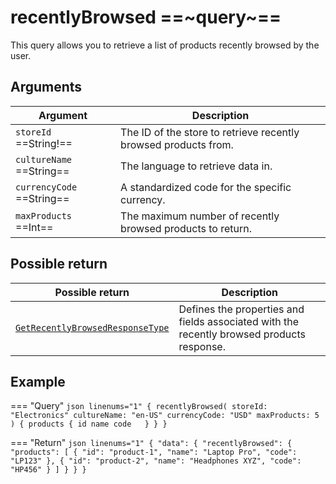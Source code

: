 # recentlyBrowsed ==~query~==

This query allows you to retrieve a list of products recently browsed by the user.

## Arguments

| Argument                       | Description                                                                                     |
|--------------------------------|-------------------------------------------------------------------------------------------------|
| `storeId` ==String!==          | The ID of the store to retrieve recently browsed products from.                                  |
| `cultureName` ==String==       | The language to retrieve data in.                                                               |
| `currencyCode` ==String==      | A standardized code for the specific currency.                                                  |
| `maxProducts` ==Int==          | The maximum number of recently browsed products to return.                                      |

## Possible return

| Possible return                                                   | Description                                                               |
|-------------------------------------------------------------------|---------------------------------------------------------------------------|
| [`GetRecentlyBrowsedResponseType`](../object/GetRecentlyBrowsedResponseType.md)  | Defines the properties and fields associated with the recently browsed products response. |

## Example

=== "Query"
    ```json linenums="1"
    {
      recentlyBrowsed(
        storeId: "Electronics"
        cultureName: "en-US"
        currencyCode: "USD"
        maxProducts: 5
      ) {
        products {
          id
          name
          code  
        }
      }
    }
    ```

=== "Return"
    ```json linenums="1"
    {
      "data": {
        "recentlyBrowsed": {
          "products": [
            {
              "id": "product-1",
              "name": "Laptop Pro",
              "code": "LP123"
            },
            {
              "id": "product-2",
              "name": "Headphones XYZ",
              "code": "HP456"
            }
          ]
        }
      }
    }
    ```